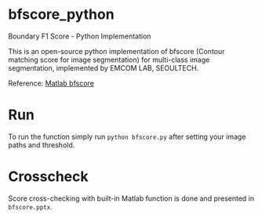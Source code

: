 # bfscore_python
Boundary F1 Score - Python Implementation

This is an open-source python implementation of bfscore (Contour matching score for image segmentation) for multi-class image segmentation, implemented by EMCOM LAB, SEOULTECH.

Reference: [Matlab bfscore](https://www.mathworks.com/help/images/ref/bfscore.html)

# Run
To run the function simply run `python bfscore.py` after setting your image paths and threshold.

# Crosscheck
Score cross-checking with built-in Matlab function is done and presented in `bfscore.pptx`.
